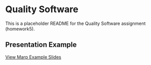 # Quality Software

This is a placeholder README for the Quality Software assignment (homework5).

## Presentation Example

[View Marp Example Slides](example-marp.html)
